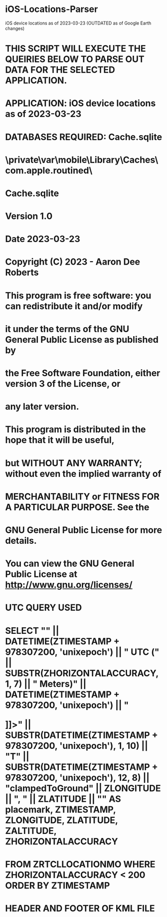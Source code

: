 # iOS-Locations-Parser
iOS device locations as of 2023-03-23 (OUTDATED as of Google Earth changes)
# THIS SCRIPT WILL EXECUTE THE QUEIRIES BELOW TO PARSE OUT DATA FOR THE SELECTED APPLICATION.
# APPLICATION: iOS device locations as of 2023-03-23
# DATABASES REQUIRED: Cache.sqlite
#
#       \private\var\mobile\Library\Caches\com.apple.routined\
#           Cache.sqlite
#
# Version 1.0
# Date  2023-03-23
# Copyright (C) 2023 - Aaron Dee Roberts
#
# This program is free software: you can redistribute it and/or modify
# it under the terms of the GNU General Public License as published by
# the Free Software Foundation, either version 3 of the License, or
# any later version.
#
# This program is distributed in the hope that it will be useful,
# but WITHOUT ANY WARRANTY; without even the implied warranty of
# MERCHANTABILITY or FITNESS FOR A PARTICULAR PURPOSE.  See the
# GNU General Public License for more details.
#
# You can view the GNU General Public License at <http://www.gnu.org/licenses/>
#
# UTC QUERY USED
# SELECT "<Placemark><name>" || DATETIME(ZTIMESTAMP + 978307200, 'unixepoch') || "  UTC  (" || SUBSTR(ZHORIZONTALACCURACY, 1, 7) || " Meters)</name><description><![CDATA[<p>" || DATETIME(ZTIMESTAMP + 978307200, 'unixepoch') || "</p>]]></description><TimeStamp><when>" || SUBSTR(DATETIME(ZTIMESTAMP + 978307200, 'unixepoch'), 1, 10) || "T" || SUBSTR(DATETIME(ZTIMESTAMP + 978307200, 'unixepoch'), 12, 8) || "</when></TimeStamp><Point><altitudeMode>clampedToGround</altitudeMode><coordinates>" || ZLONGITUDE || ", " || ZLATITUDE || "</coordinates></Point></Placemark>" AS placemark, ZTIMESTAMP, ZLONGITUDE, ZLATITUDE, ZALTITUDE, ZHORIZONTALACCURACY
# FROM ZRTCLLOCATIONMO WHERE ZHORIZONTALACCURACY < 200 ORDER BY ZTIMESTAMP
#
# HEADER AND FOOTER OF KML FILE
# <?xml version="1.0" encoding="utf-8"?>
# <kml xmlns:gx="http://www.google.com/kml/ext/2.2" xmlns="http://www.opengis.net/kml/2.2">
# <Document>
#
# </Document>
# </kml>
